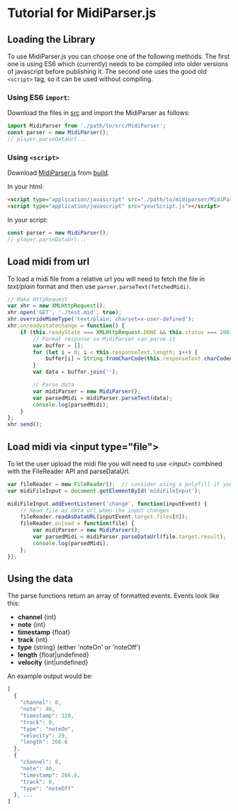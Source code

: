 # Tutorial for MidiParser.js
## Loading the Library
To use MidiParser.js you can choose one of the following methods. The first one is using ES6 which (currently) needs to be compiled into older versions of javascript before publishing it. The second one uses the good old `<script>` tag, so it can be used without compiling.

### Using ES6  `import`:

Download the files in [src](../src) and import the MidiParser as follows:

```javascript
import MidiParser from './path/to/src/MidiParser';
const parser = new MidiParser();
// player.parseDataUrl...
```

### Using `<script>`
Download [MidiParser.js](../build/MidiParser.js) from [build](../build).

In your html:
```html
<script type="application/javascript" src="./path/to/midiparser/MidiParser.js"></script>
<script type="application/javascript" src="yourScript.js"></script>
```
In your script:
```javascript
const parser = new MidiParser();
// player.parseDataUrl...
```

## Load midi from url
To load a midi file from a relative url you will need to fetch the file in *text/plain* format and then use `parser.parseText(fetchedMidi)`.
```javascript
// Make HttpRequest
var xhr = new XMLHttpRequest();
xhr.open('GET', './test.mid', true);
xhr.overrideMimeType('text/plain; charset=x-user-defined');
xhr.onreadystatechange = function() {
    if (this.readyState === XMLHttpRequest.DONE && this.status === 200) {
        // Format response so MidiParser can parse it
        var buffer = [];
        for (let i = 0; i < this.responseText.length; i++) {
            buffer[i] = String.fromCharCode(this.responseText.charCodeAt(i) & 255);
        }
        var data = buffer.join('');

        // Parse data
        var midiParser = new MidiParser();
        var parsedMidi = midiParser.parseText(data);
        console.log(parsedMidi);
    }
};
xhr.send();
```

## Load midi via &lt;input type="file"&gt;
To let the user upload the midi file you will need to use *&lt;input&gt;* combined with the FileReader API and parseDataUrl.

```javascript
var fileReader = new FileReader();  // consider using a polyfill if you want to support older browsers
var midiFileInput = document.getElementById('midiFileInput');

midiFileInput.addEventListener('change', function(inputEvent) {
    // Read file as data url when the input changes
    fileReader.readAsDataURL(inputEvent.target.files[0]);
    fileReader.onload = function(file) {
        var midiParser = new MidiParser();
        var parsedMidi = midiParser.parseDataUrl(file.target.result);
        console.log(parsedMidi);
    };
});
```

## Using the data
The parse functions return an array of formatted events. Events look like this:
- **channel**    {int} 
- **note**       {int} 
- **timestamp**  {float} 
- **track**      {int} 
- **type**       {string} (either 'noteOn' or 'noteOff')   
- **length**     {float|undefined} 
- **velocity**   {int|undefined} 

An example output would be:
```javascript
[
  {
    "channel": 0,
    "note": 40,
    "timestamp": 120,
    "track": 0,
    "type": "noteOn",
    "velocity": 29,
    "length": 266.6
  },
  {
    "channel": 0,
    "note": 40,
    "timestamp": 266.6,
    "track": 0,
    "type": "noteOff"
  }, ...
]
```